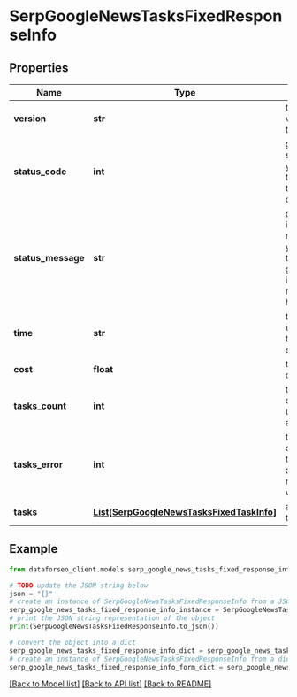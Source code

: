 # SerpGoogleNewsTasksFixedResponseInfo


## Properties

Name | Type | Description | Notes
------------ | ------------- | ------------- | -------------
**version** | **str** | the current version of the API | [optional] 
**status_code** | **int** | general status code you can find the full list of the response codes here | [optional] 
**status_message** | **str** | general informational message you can find the full list of general informational messages here | [optional] 
**time** | **str** | total execution time, seconds | [optional] 
**cost** | **float** | total tasks cost, USD | [optional] 
**tasks_count** | **int** | the number of tasks in the tasks array | [optional] 
**tasks_error** | **int** | the number of tasks in the tasks array returned with an error | [optional] 
**tasks** | [**List[SerpGoogleNewsTasksFixedTaskInfo]**](SerpGoogleNewsTasksFixedTaskInfo.md) | array of tasks | [optional] 

## Example

```python
from dataforseo_client.models.serp_google_news_tasks_fixed_response_info import SerpGoogleNewsTasksFixedResponseInfo

# TODO update the JSON string below
json = "{}"
# create an instance of SerpGoogleNewsTasksFixedResponseInfo from a JSON string
serp_google_news_tasks_fixed_response_info_instance = SerpGoogleNewsTasksFixedResponseInfo.from_json(json)
# print the JSON string representation of the object
print(SerpGoogleNewsTasksFixedResponseInfo.to_json())

# convert the object into a dict
serp_google_news_tasks_fixed_response_info_dict = serp_google_news_tasks_fixed_response_info_instance.to_dict()
# create an instance of SerpGoogleNewsTasksFixedResponseInfo from a dict
serp_google_news_tasks_fixed_response_info_form_dict = serp_google_news_tasks_fixed_response_info.from_dict(serp_google_news_tasks_fixed_response_info_dict)
```
[[Back to Model list]](../README.md#documentation-for-models) [[Back to API list]](../README.md#documentation-for-api-endpoints) [[Back to README]](../README.md)


